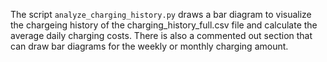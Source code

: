 The script `analyze_charging_history.py` draws a bar diagram to visualize the chargeing history of the charging_history_full.csv file and calculate the average daily charging costs. There is also a commented out section that can draw bar diagrams for the weekly or monthly charging amount.
